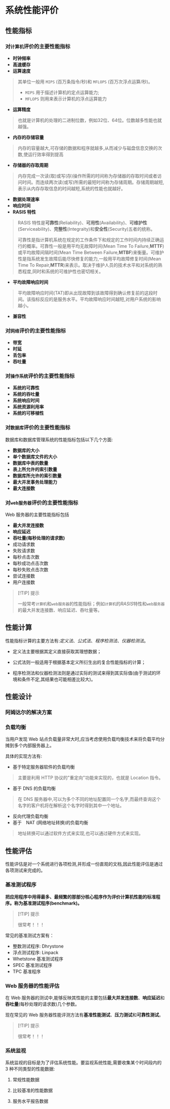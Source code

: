 # 系统性能评价
## 性能指标
### 对`计算机`评价的主要性能指标
- **时钟频率**
- **高速缓存**
- **运算速度**
> 其单位一般用 `MIPS` (百万条指令/秒)和 `MFLOPS` (百万次浮点运算/秒)。
> - `MIPS` 用于描述计算机的定点运算能力; 
> - `MFLOPS` 则用来表示计算机的浮点运算能力
- **运算精度**
> 也就是计算机的处理的二进制位数，例如32位、64位。位数越多性能也就越强。
- **内存的存储容量**
> 内存的容量越大,可存储的数据和程序就越多,从而减少与磁盘信息交换的次数,使运行效率得到提高
- **存储器的存取周期**
> 内存完成一次读(取)或写(存)操作所需的时间称为存储器的存取时间或者访问时间。而连续两次读(或写)所需的最短时间称为存储周期。存储周期越短,表示从内存存取信息的时间越短,系统的性能也就越好。
- **数据处理速率**
- **响应时间**
- **RASIS 特性**
> RASIS 特性是**可靠性**(Reliability)、**可用性**(Availability)、**可维护性**(Serviceability)、**完整性**(Integraity)和**安全性**(Security)五者的统称。
> 
> 可靠性是指计算机系统在规定的工作条件下和规定的工作时间内持续正确运行的概率。可靠性一般是用平均无故障时间(Mean Time To Failure,**MTTF**)或平均故障间隔时间(Mean Time Between Failure,**MTBF**)来衡量。可维护性是指系统发生故障后能尽快修复的能力,一般用平均故障修复时间(Mean Time To Repair,**MTTR**)来表示。取决于维护人员的技术水平和对系统的熟悉程度,同时和系统的可维护性也密切相关。

- **平均故障响应时间**
> 平均故障响应时间(TAT)即从出现故障到该故障得到确认修复前的这段时间。该指标反应的是服务水平。平均故障响应时间越短,对用户系统的影响越小。

- **兼容性**

### 对`网络`评价的主要性能指标
- **带宽**
- **时延**
- **丢包率**
- **吞吐量**

### 对`操作系统`评价的主要性能指标
- **系统的可靠性**
- **系统的吞吐量**
- **系统响应时间**
- **系统资源利用率**
- **系统的可移植性**

### 对`数据库`评价的主要性能指标
数据库和数据库管理系统的性能指标包括以下几个方面:
- **数据库的大小**
- **单个数据库文件的大小**
- **数据库中表的数量**
- **表上所允许的索引数量**
- **数据库所允许的索引数量**
- **最大并发事务处理能力**
- **最大连接数**

### 对`web服务器`评价的主要性能指标

Web 服务器的主要性能指标包括
- **最大并发连接数**
- **响应延迟**
- **吞吐量(每秒处理的请求数)**
- 成功请求数
- 失败请求数
- 每秒点击次数
- 每秒成功点击次数
- 每秒失败点击次数
- 尝试连接数
- 用户连接数

>[!TIP] 提示
>
> 一般常考`计算机`和`web服务器`的性能指标；例如`计算机`的*RASIS*特性和`web服务器`的最大并发连接数、响应延迟、吞吐量等。

## 性能计算

性能指标计算的主要方法有:*定义法*、*公式法*、*程序检测法*、*仪器检测法*。

- 定义法主要根据其定义直接获取其理想数据；

- 公式法则一般适用于根据基本定义所衍生出的复合性能指标的计算；

- 程序检测法和仪器检测法则是通过实际的测试来得到其实际值(由于测试的环境和条件不定,其结果也可能相差比较大)。


## 性能设计

### 阿姆达尔的解决方案

### 负载均衡

当用户发现 Web 站点负载量非常大时,应当考虑使用负载均衡技术来将负载平均分摊到多个内部服务器上。

具体的实现方法有:

- 基于特定服务器软件的负载均衡
> 主要是利用 HTTP 协议的"重定向"功能来实现的，也就是 Location 指令。
- 基于 DNS 的负载均衡
> 在 DNS 服务器中,可以为多个不同的地址配置同一个名字,而最终查询这个名字的客户机将在解析这个名字时得到其中一个地址。
- 反向代理负载均衡
- 基于　NAT (网络地址转换)的负载均衡
> 地址转换可以通过软件方式来实现,也可以通过硬件方式来实现。

## 性能评估

性能评估是对一个系统进行各项检测,并形成一份直观的文档,因此性能评估是通过各项测试来完成的。

### 基准测试程序

**把应用程序中用得最多、最频繁的那部分核心程序作为评价计算机性能的标准程序。称为基准测试程序(benchmark)。**

>[!TIP] 提示
>
> 很常考！！！

常见的基准测试方案有：
- 整数测试程序: Dhrystone
- 浮点测试程序: Linpack
- Whetstone 基准测试程序
- SPEC 基准测试程序
- TPC 基准程序

### Web 服务器的性能评估

在 Web 服务器的测试中,能够反映其性能的主要包括**最大并发连接数**、**响应延迟**和**吞吐量**(每秒处理的请求数)几个参数。

现在常见的 Web 服务器性能评测方法有**基准性能测试**、**压力测试**和**可靠性测试**。

>[!TIP] 提示
>
> 很常考！！！

### 系统监视

系统监视的目标是为了评估系统性能。要监视系统性能,需要收集某个时间段内的 3 种不同类型的性能数据:

1. 常规性能数据

2. 比较基准的性能数据

3. 服务水平报告数据